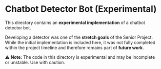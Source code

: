 # Chatbot Detector Bot (Experimental)

This directory contains an **experimental implementation** of a chatbot detector bot.  

Developing a detector was one of the **stretch goals** of the Senior Project. While the initial implementation is included here, it was not fully completed within the project timeline and therefore remains part of **future work**.  

⚠️ **Note:** The code in this directory is experimental and may be incomplete or unstable. Use with caution.
